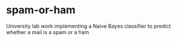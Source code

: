 # spam-or-ham
University lab work implementing a Naive Bayes classifier to predict whether a mail is a spam or a ham
